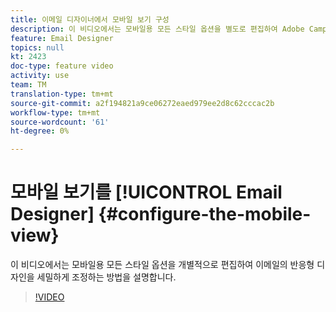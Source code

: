 ```yaml
---
title: 이메일 디자이너에서 모바일 보기 구성
description: 이 비디오에서는 모바일용 모든 스타일 옵션을 별도로 편집하여 Adobe Campaign Standard(ACS)에서 이메일의 반응형 디자인을 세밀하게 조정하는 방법을 설명합니다.
feature: Email Designer
topics: null
kt: 2423
doc-type: feature video
activity: use
team: TM
translation-type: tm+mt
source-git-commit: a2f194821a9ce06272eaed979ee2d8c62cccac2b
workflow-type: tm+mt
source-wordcount: '61'
ht-degree: 0%

---
```



# 모바일 보기를 [!UICONTROL Email Designer] {#configure-the-mobile-view}

이 비디오에서는 모바일용 모든 스타일 옵션을 개별적으로 편집하여 이메일의 반응형 디자인을 세밀하게 조정하는 방법을 설명합니다.

>[!VIDEO](https://video.tv.adobe.com/v/25919?quality=12)
